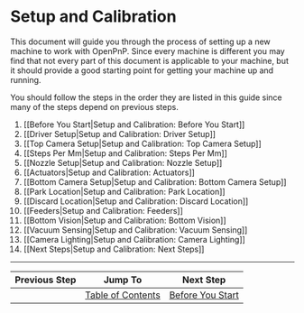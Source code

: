 # Setup and Calibration

This document will guide you through the process of setting up a new machine to work with OpenPnP. Since every machine is different you may find that not every part of this document is applicable to your machine, but it should provide a good starting point for getting your machine up and running.

You should follow the steps in the order they are listed in this guide since many of the steps depend on previous steps.

1. [[Before You Start|Setup and Calibration: Before You Start]]
2. [[Driver Setup|Setup and Calibration: Driver Setup]]
3. [[Top Camera Setup|Setup and Calibration: Top Camera Setup]]
4. [[Steps Per Mm|Setup and Calibration: Steps Per Mm]]
5. [[Nozzle Setup|Setup and Calibration: Nozzle Setup]]
6. [[Actuators|Setup and Calibration: Actuators]]
7. [[Bottom Camera Setup|Setup and Calibration: Bottom Camera Setup]]
8. [[Park Location|Setup and Calibration: Park Location]]
9. [[Discard Location|Setup and Calibration: Discard Location]]
10. [[Feeders|Setup and Calibration: Feeders]]
11. [[Bottom Vision|Setup and Calibration: Bottom Vision]]
12. [[Vacuum Sensing|Setup and Calibration: Vacuum Sensing]]
13. [[Camera Lighting|Setup and Calibration: Camera Lighting]]
14. [[Next Steps|Setup and Calibration: Next Steps]]

***

| Previous Step                 | Jump To                 | Next Step                                   |
| ----------------------------- | ----------------------- | ------------------------------------------- |
| | [Table of Contents](https://github.com/openpnp/openpnp/wiki/Setup-and-Calibration) | [Before You Start](https://github.com/openpnp/openpnp/wiki/Setup-and-Calibration%3A-Before-You-Start) |